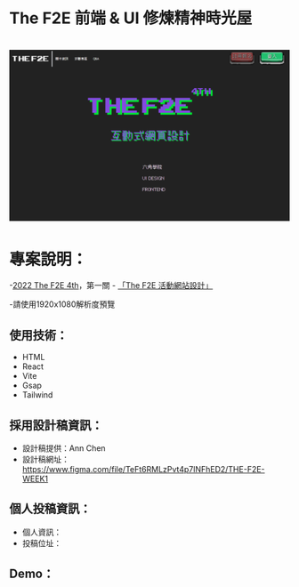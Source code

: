 # The F2E 前端 & UI 修煉精神時光屋
# ![cover](./public/images/readme.png)


# 專案說明：

-[2022 The F2E 4th](https://2022.thef2e.com/)，第一關 - [「The F2E 活動網站設計」](https://2022.thef2e.com/news/week1)

-請使用1920x1080解析度預覽


## 使用技術：

- HTML 
- React
- Vite
- Gsap
- Tailwind


## 採用設計稿資訊：

- 設計稿提供：Ann Chen
- 設計稿網址：https://www.figma.com/file/TeFt6RMLzPvt4p7lNFhED2/THE-F2E-WEEK1

## 個人投稿資訊：

- 個人資訊：
- 投稿位址：

## Demo：


